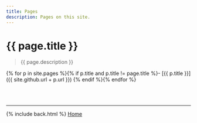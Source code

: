 ```yaml
---
title: Pages
description: Pages on this site.
---
```


# {{ page.title }}

> {{ page.description }}

{% for p in site.pages %}{% if p.title and p.title != page.title %}- [{{ p.title }}]({{ site.github.url + p.url }})
{% endif %}{% endfor %}

&nbsp;  
&nbsp;  

---

{% include back.html %}
<a href="{{ site.github.url }}" class="" title="Go to Home Page">Home</a>